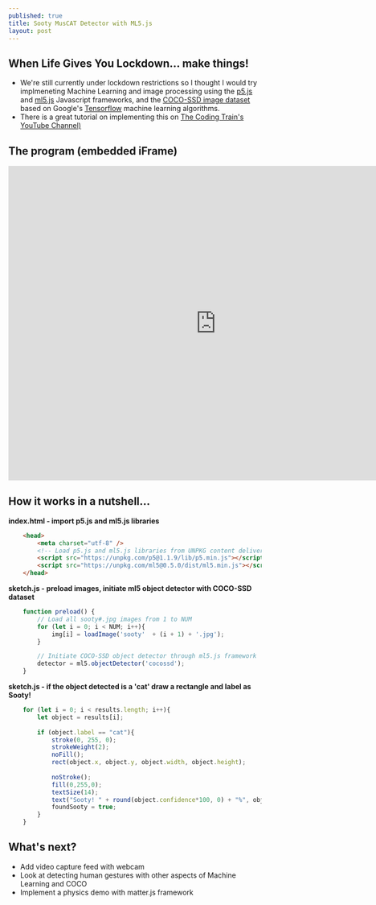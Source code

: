 ```yaml
---
published: true
title: Sooty MusCAT Detector with ML5.js
layout: post
---
```

## When Life Gives You Lockdown... make things!
- We're still currently under lockdown restrictions so I thought I would try implmeneting Machine Learning and image processing using the [p5.js](https://p5js.org/) and [ml5.js](https://ml5js.org/) Javascript frameworks, and the [COCO-SSD image dataset](https://cocodataset.org/#explore) based on Google's [Tensorflow]((https://github.com/tensorflow/tfjs-models/tree/master/coco-ssd)) machine learning algorithms.
- There is a great tutorial on implementing this on [The Coding Train's YouTube Channel)](https://www.youtube.com/watch?v=QEzRxnuaZCk)

## The program (embedded iFrame)
<!--Added additional 25 pixels to width and height to remove iframe scrolling -->
<iframe 
width="825" height="625"
frameborder="0" 
src="https://raw.githack.com/mvpoirier/Javascript/master/sootyDetector/index.html">
</iframe>

## How it works in a nutshell...
**index.html - import p5.js and ml5.js libraries**
```html
    <head>
        <meta charset="utf-8" />
        <!-- Load p5.js and ml5.js libraries from UNPKG content delivery network -->
        <script src="https://unpkg.com/p5@1.1.9/lib/p5.min.js"></script>
        <script src="https://unpkg.com/ml5@0.5.0/dist/ml5.min.js"></script>
    </head>
```

**sketch.js - preload images, initiate ml5 object detector with COCO-SSD dataset**
```javascript
    function preload() {
        // Load all sooty#.jpg images from 1 to NUM
        for (let i = 0; i < NUM; i++){
            img[i] = loadImage('sooty'  + (i + 1) + '.jpg');
        }

        // Initiate COCO-SSD object detector through ml5.js framework
        detector = ml5.objectDetector('cocossd');
    }
```

**sketch.js - if the object detected is a 'cat' draw a rectangle and label as Sooty!**
```javascript
    for (let i = 0; i < results.length; i++){
        let object = results[i];
        
        if (object.label == "cat"){
            stroke(0, 255, 0);
            strokeWeight(2);
            noFill();
            rect(object.x, object.y, object.width, object.height);
            
            noStroke();
            fill(0,255,0);
            textSize(14);
            text("Sooty! " + round(object.confidence*100, 0) + "%", object.x + 10, object.y + 24);
            foundSooty = true;
        }
    }
```

## What's next?
- Add video capture feed with webcam
- Look at detecting human gestures with other aspects of Machine Learning and COCO
- Implement a physics demo with matter.js framework
